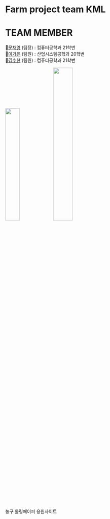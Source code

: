 # Farm project team KML

# TEAM MEMBER

🌟[문채영](https://github.com/bbabbi) (팀장) : 컴퓨터공학과 21학번  
🌟[이가은](https://github.com/gaeun5744) (팀원) : 산업시스템공학과 20학번  
🌟[김수현](https://github.com/gitsuhyun) (팀원) : 컴퓨터공학과 21학번

<img src="https://user-images.githubusercontent.com/92314556/215334685-0fa1b44d-73d2-4fbf-8038-403727d016d2.png" width=30%/><img src="https://user-images.githubusercontent.com/92314556/215334930-61103f5d-70af-4977-a7c9-34344fb13d1e.png" width=35%/>

농구 롤링페이퍼 응원사이트
